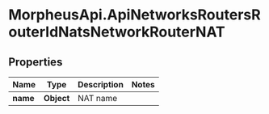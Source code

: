 # MorpheusApi.ApiNetworksRoutersRouterIdNatsNetworkRouterNAT

## Properties

Name | Type | Description | Notes
------------ | ------------- | ------------- | -------------
**name** | **Object** | NAT name | 


